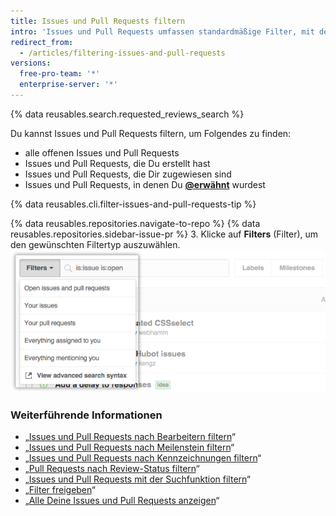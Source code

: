 ```yaml
---
title: Issues und Pull Requests filtern
intro: 'Issues und Pull Requests umfassen standardmäßige Filter, mit denen Du Deine Listen organisieren kannst.'
redirect_from:
  - /articles/filtering-issues-and-pull-requests
versions:
  free-pro-team: '*'
  enterprise-server: '*'
---
```


{% data reusables.search.requested_reviews_search %}

Du kannst Issues und Pull Requests filtern, um Folgendes zu finden:
- alle offenen Issues und Pull Requests
- Issues und Pull Requests, die Du erstellt hast
- Issues und Pull Requests, die Dir zugewiesen sind
- Issues und Pull Requests, in denen Du [**@erwähnt**](/articles/basic-writing-and-formatting-syntax/#mentioning-people-and-teams) wurdest

{% data reusables.cli.filter-issues-and-pull-requests-tip %}

{% data reusables.repositories.navigate-to-repo %}
{% data reusables.repositories.sidebar-issue-pr %}
3. Klicke auf **Filters** (Filter), um den gewünschten Filtertyp auszuwählen. ![Dropdownmenü zum Anwenden der Filter](/assets/images/help/issues/issues_filter_dropdown.png)

### Weiterführende Informationen

- „[Issues und Pull Requests nach Bearbeitern filtern](/articles/filtering-issues-and-pull-requests-by-assignees)“
- „[Issues und Pull Requests nach Meilenstein filtern](/articles/filtering-issues-and-pull-requests-by-milestone)“
- „[Issues und Pull Requests nach Kennzeichnungen filtern](/articles/filtering-issues-and-pull-requests-by-labels)“
- „[Pull Requests nach Review-Status filtern](/articles/filtering-pull-requests-by-review-status)“
- „[Issues und Pull Requests mit der Suchfunktion filtern](/articles/using-search-to-filter-issues-and-pull-requests)“
- „[Filter freigeben](/articles/sharing-filters)“
- „[Alle Deine Issues und Pull Requests anzeigen](/articles/viewing-all-of-your-issues-and-pull-requests)“
